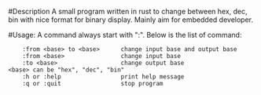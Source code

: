 #Description
A small program written in rust to change between hex, dec, bin with nice format for binary display. Mainly aim for embedded developer.

#Usage:
A command always start with ":". Below is the list of command:
```
    :from <base> to <base>      change input base and output base
    :from <base>                change input base
    :to <base>                  change output base
<base> can be "hex", "dec", "bin"
    :h or :help                 print help message
    :q or :quit                 stop program
```